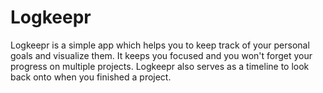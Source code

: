 # Logkeepr
Logkeepr is a simple app which helps you to keep track of your personal goals and visualize them.
It keeps you focused and you won't forget your progress on multiple projects.
Logkeepr also serves as a timeline to look back onto when you finished a project.
